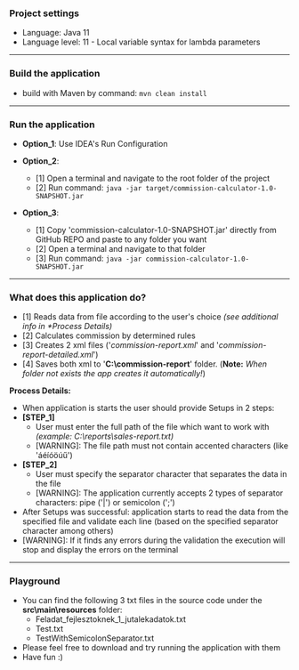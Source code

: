 <h3>Project settings </h3>

- Language: Java 11
- Language level: 11 - Local variable syntax for lambda parameters

---
<h3>Build the application </h3>

- build with Maven by command: `mvn clean install`


---
<h3>Run the application </h3>

- __Option_1__: Use IDEA's Run Configuration


- __Option_2__: 
  - [1] Open a terminal and navigate to the root folder of the project
  - [2] Run command: `java -jar target/commission-calculator-1.0-SNAPSHOT.jar`


- __Option_3__:
  - [1] Copy 'commission-calculator-1.0-SNAPSHOT.jar' directly from GitHub REPO and paste to any folder you want  
  - [2] Open a terminal and navigate to that folder
  - [3] Run command: `java -jar commission-calculator-1.0-SNAPSHOT.jar`


---
<h3>What does this application do?</h3>

- [1] Reads data from file according to the user's choice _(see additional info in *Process Details)_
- [2] Calculates commission by determined rules
- [3] Creates 2 xml files ('_commission-report.xml_' and '_commission-report-detailed.xml_') 
- [4] Saves both xml to '__C:\commission-report__' folder. (__Note:__ _When folder not exists the app creates it automatically!_)


__Process Details:__
- When application is starts the user should provide Setups in 2 steps:
- __[STEP_1]__
  -  User must enter the full path of the file which want to work with _(example: C:\reports\sales-report.txt)_
  - [WARNING]: The file path must not contain accented characters (like 'áéíóöúű')
- __[STEP_2]__
  -  User must specify the separator character that separates the data in the file 
  - [WARNING]: The application currently accepts 2 types of separator characters: pipe ('|') or semicolon (';')
- After Setups was successful: application starts to read the data from the specified file and validate each line 
  (based on the specified separator character among others)
- [WARNING]: If it finds any errors during the validation the execution will stop and display the errors on the terminal

---
<h3>Playground</h3>


- You can find the following 3 txt files in the source code under the __src\main\resources__ folder:
  - Feladat_fejlesztoknek_1_jutalekadatok.txt
  - Test.txt
  - TestWithSemicolonSeparator.txt
- Please feel free to download and try running the application with them
- Have fun :)
